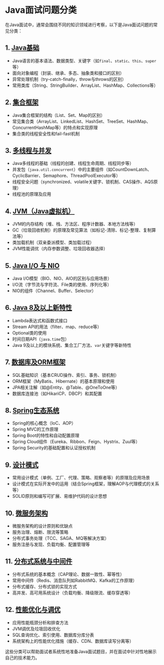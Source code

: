 # Java面试问题分类

在Java面试中，通常会围绕不同的知识领域进行考察，以下是Java面试问题的常见分类：

## 1. [Java基础](./java-fundamentals.md)

- Java语言的基本语法、数据类型、关键字（如`final`、`static`、`this`、`super`等）
- 面向对象编程（封装、继承、多态、抽象类和接口的区别）
- 异常处理机制（try-catch-finally，throw与throws的区别）
- 常用类库（String、StringBuilder、ArrayList、HashMap、Collections等）

## 2. [集合框架](./java-collection-framework.md)

- Java集合框架的结构（List、Set、Map的区别）
- 常见集合类（ArrayList、LinkedList、HashSet、TreeSet、HashMap、ConcurrentHashMap等）的特点和实现原理
- 集合类的线程安全性和fail-fast机制

## 3. [多线程与并发](./multithreading-and-concurrency.md)

- Java多线程的基础（线程的创建、线程生命周期、线程同步等）
- 并发包（`java.util.concurrent`）中的主要组件（如CountDownLatch、CyclicBarrier、Semaphore、ThreadPoolExecutor等）
- 线程安全问题（synchronized、volatile关键字、锁机制、CAS操作、AQS原理）
- 线程池的原理及应用

## 4. [JVM（Java虚拟机）](./jvm.md)

- JVM的内存结构（堆、栈、方法区、程序计数器、本地方法栈等）
- GC（垃圾回收机制）的原理及常见算法（如标记-清除、标记-整理、复制算法等）
- 类加载机制（双亲委派模型、类加载过程）
- JVM性能调优（内存参数调整、垃圾回收器选择）

## 5. [Java I/O 与 NIO](./java-io-and-nio.md)

- Java I/O模型（BIO、NIO、AIO的区别与应用场景）
- I/O流（字节流与字符流、File类的使用、序列化等）
- NIO的组件（Channel、Buffer、Selector）

## 6. [Java 8及以上新特性](./new-features-in-java8-and-above.md)

- Lambda表达式和函数式接口
- Stream API的用法（filter、map、reduce等）
- Optional类的使用
- 时间日期API（`java.time`包）
- Java 9及以上的模块系统、集合工厂方法、`var`关键字等新特性

## 7. [数据库及ORM框架](./database-and-orm-frameworks.md)

- SQL基础知识（基本CRUD操作、索引、事务、锁机制）
- ORM框架（MyBatis、Hibernate）的基本原理和使用
- JPA相关注解（如@Entity、@Table、@OneToOne等）
- 数据库连接池（如HikariCP、DBCP）和其配置

## 8. [Spring生态系统](./spring-ecossystem.md)

- Spring的核心概念（IoC、AOP）
- Spring MVC的工作原理
- Spring Boot的特性和自动配置原理
- Spring Cloud组件（Eureka、Ribbon、Feign、Hystrix、Zuul等）
- Spring Security的基础配置和认证授权机制

## 9. [设计模式](./design-patterns.md)

- 常用设计模式（单例、工厂、代理、策略、观察者等）的原理及应用场景
- 设计模式在实际开发中的运用（结合Spring框架，理解AOP与代理模式的关系等）
- SOLID原则和编写可扩展、易维护代码的设计思想

## 10. [微服务架构](./microservices-architecture.md)

- 微服务架构的设计原则和优缺点
- 服务治理、熔断、限流等策略
- 分布式事务处理（TCC、SAGA、MQ等解决方案）
- 服务注册与发现、负载均衡、配置管理等

## 11. [分布式系统与中间件](./distributed-systems-and-middleware.md)

- 分布式系统的基本概念（CAP理论、数据一致性、幂等性）
- 常用中间件（Redis、消息队列如RabbitMQ、Kafka的工作原理）
- 分布式缓存、分布式锁的实现方式
- 高并发、高可用系统设计（负载均衡、降级限流、缓存穿透等）

## 12. [性能优化与调优](./performance-optimization-and-tuning.md)

- 应用性能瓶颈分析和排查方法
- JVM调优及垃圾回收优化
- SQL查询优化、索引使用、数据库分库分表
- 系统架构上的性能优化措施（缓存、CDN、数据库读写分离等）

这些分类可以帮助面试者系统性地准备Java面试题目，并在面试中针对性地展示自己的技术能力。
